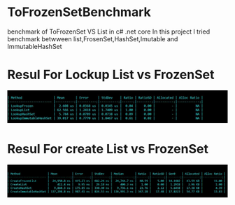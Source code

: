 # ToFrozenSetBenchmark
benchmark of ToFrozenSet VS List in c# .net core
In this project I tried benchmark betwween list,FrosenSet,HashSet,Imutable and ImmutableHashSet

# Resul For Lockup List vs FrozenSet
![lockUpFrozenBenchMark](FrozenBenchmark/ResultImage/lockUpFrozenBenchMark.JPG)

# Resul For create List vs FrozenSet
![createBenchMark](FrozenBenchmark/ResultImage/createBenchMark.JPG)
